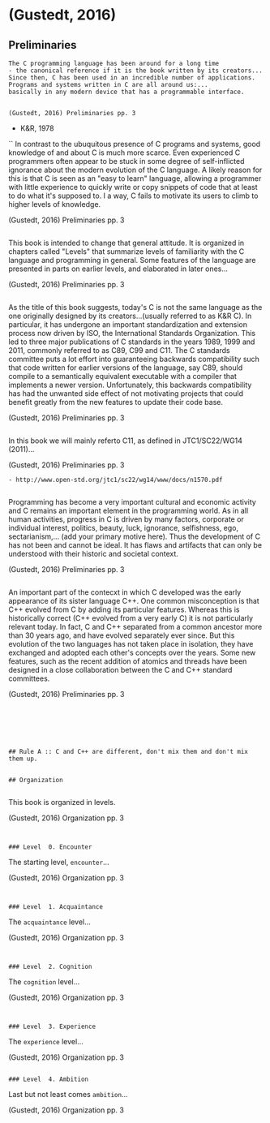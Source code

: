 # (Gustedt, 2016)

## Preliminaries

```
The C programming language has been around for a long time
- the canonical reference if it is the book written by its creators...
Since then, C has been used in an incredible number of applications.
Programs and systems written in C are all around us:...
basically in any modern device that has a programmable interface.


(Gustedt, 2016) Preliminaries pp. 3
```
- K&R, 1978

``
In contrast to the ubuquitous presence of C programs and systems,
good knowledge of and about C is much more scarce.
Even experienced C programmers often appear to be stuck in some degree of
self-inflicted ignorance about the modern evolution of the C language.
A likely reason for this is that C is seen as an "easy to learn" language,
allowing a programmer with little experience to quickly write or copy
snippets of code that at least to do what it's supposed to.
I a way, C fails to motivate its users to climb to higher levels of knowledge.


(Gustedt, 2016) Preliminaries pp. 3
```

```
This book is intended to change that general attitude.
It is organized in chapters called "Levels" that summarize levels of familiarity
with the C language and programming in general.
Some features of the language are presented in parts on earlier levels,
and elaborated in later ones...


(Gustedt, 2016) Preliminaries pp. 3
```

```
As the title of this book suggests, today's C is not the same language
as the one originally designed by its creators...(usually referred to as K&R C).
In particular, it has undergone an important standardization and extension process
now driven by ISO, the International Standards Organization.
This led to three major publications of C standards
in the years 1989, 1999 and 2011, commonly referred to as C89, C99 and C11.
The C standards committee puts a lot effort into guaranteeing backwards compatibility
such that code written for earlier versions of the language, say C89,
should compile to a semantically equivalent executable with a compiler
that implements a newer version.
Unfortunately, this backwards compatibility has had the unwanted side effect of
not motivating projects that could benefit greatly from the new features
to update their code base.


(Gustedt, 2016) Preliminaries pp. 3
```

```
In this book we will mainly referto C11, as defined in  JTC1/SC22/WG14 (2011)...


(Gustedt, 2016) Preliminaries pp. 3
```
- http://www.open-std.org/jtc1/sc22/wg14/www/docs/n1570.pdf


```
Programming has become a very important cultural and economic activity and
C remains an important element in the programming world.
As in all human activities, progress in C is driven by many factors,
corporate or individual interest, politics, beauty, luck, ignorance,
selfishness, ego, sectarianism,... (add your primary motive here).
Thus the development of C has not been and cannot be ideal.
It has flaws and artifacts that can only be understood with their historic
and societal context.


(Gustedt, 2016) Preliminaries pp. 3
```

```
An important part of the contecxt in which C developed was the early appearance
of its sister language C++.
One common misconception is that C++ evolved from C by adding its particular features.
Whereas this is historically correct (C++ evolved from a very early C)
it is not particularly relevant today.
In fact, C and C++ separated from a common ancestor more than 30 years ago,
and have evolved separately ever since.
But this evolution of the two languages has not taken place in isolation,
they have exchanged and adopted each other's concepts over the years.
Some new features, such as the recent addition of atomics and threads
have been designed in a close collaboration between the C and C++ standard committees.


(Gustedt, 2016) Preliminaries pp. 3
```






## Rule A :: C and C++ are different, don't mix them and don't mix them up.


## Organization


```
This book is organized in levels.


(Gustedt, 2016) Organization pp. 3
```


### Level  0. Encounter
```
The starting level, `encounter`...


(Gustedt, 2016) Organization pp. 3
```


### Level  1. Acquaintance
```
The `acquaintance` level...


(Gustedt, 2016) Organization pp. 3
```


### Level  2. Cognition
```
The `cognition` level...


(Gustedt, 2016) Organization pp. 3
```


### Level  3. Experience
```
The `experience` level...


(Gustedt, 2016) Organization pp. 3
```

### Level  4. Ambition
```
Last but not least comes
`ambition`...


(Gustedt, 2016) Organization pp. 3
```

